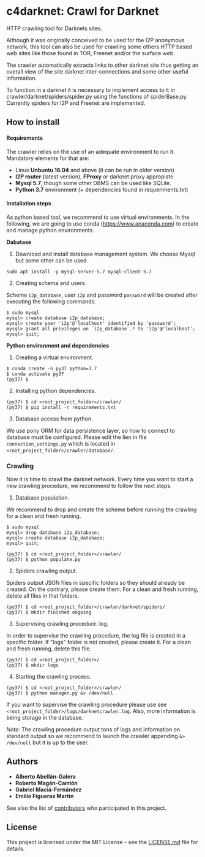 # c4darknet: Crawl for Darknet

HTTP crawling tool for Darknets sites.

Although it was originally conceived to be used for the I2P anonymous network, 
this tool can also be used for crawling some others HTTP based web sites 
like those found in TOR, Freenet and/or the surface web. 

The crawler automatically extracts links to other darknet site thus getting an overall 
view of the site darknet inter-connections and some other useful information.

To function in a darknet it is necessary to implement access to it in 
crawler/darknet/spiders/spider.py using the functions of spiderBase.py.
Currently spiders for I2P and Freenet are implemented.

## How to install

#### Requirements

The crawler relies on the use of an adequate environment to run it. Mandatory elements
for that are:

- Linux **Unbuntu 16.04** and above (it can be run in older version)
- **I2P router** (latest version), **FProxy** or darknet proxy appropiate
- **Mysql 5.7**, though some other DBMS can be used like SQLite.
- **Python 3.7** environment (+ dependencies found in requeriments.txt)

#### Installation steps
As python based tool, we recommend to use virtual environments. In the following, we are going
to use conda (https://www.anaconda.com) to create and manage python environments.

**Dabatase**
1) Download and install database management system. We choose Mysql but some other can be used.

```
sudo apt install -y mysql-server-5.7 mysql-client-5.7
```

2) Creating schema and users.

Scheme ```i2p_database```, user ```i2p``` and password ```password``` will be created after 
executing the following commands.

```
$ sudo mysql
mysql> create database i2p_database;
mysql> create user 'i2p'@'localhost' identified by 'password';
mysql> grant all privileges on `i2p_database`.* to 'i2p'@'localhost';
mysql> quit;
```

**Python environment and dependencies**

1) Creating a virtual environment.
```
$ conda create -n py37 python=3.7
$ conda activate py37
(py37) $
```
2) Installing python dependencies.
```
(py37) $ cd <root_project_folder>/crawler/
(py37) $ pip install -r requirements.txt
```

3) Database access from python.

We use pony ORM for data persistence layer, so how to connect to database must be configured.
Please edit the lien in file ```connection_settings.py``` which is located 
in ```<root_project_folder>/crawler/database/```.

### Crawling
Now it is time to crawl the darknet network. Every time you want to start a new crawling procedure,
we recommend to follow the next steps.

1) Database population.

We recommend to drop and create the scheme before running the crawling for a clean and fresh running.

```
$ sudo mysql
mysql> drop database i2p_database;
mysql> create database i2p_database;
mysql> quit;
```

```
(py37) $ cd <root_project_folder>/crawler/
(py37) $ python populate.py
```

2) Spiders crawling output.

Spiders output JSON files in specific folders so they should already be created. 
On the contrary, please create them. For a clean and fresh running, delete all files in that folders.

```
(py37) $ cd <root_project_folder>/crawler/darknet/spiders/
(py37) $ mkdir finished ongoing
```

3) Supervising crawling procedure: log.

In order to supervise the crawling procedure, the log file is created in a specific folder.
If "logs" folder is not created, please create it. For a clean and fresh running, delete this file.

```
(py37) $ cd <root_project_folder>/
(py37) $ mkdir logs
```

4) Starting the crawling process.


```
(py37) $ cd <root_project_folder>/crawler/
(py37) $ python manager.py &> /dev/null
```

If you want to supervise the crawling procedure please use see 
```<root_project_folder>/logs/darknetcrawler.log```. Also, more information is being storage in
the database.


*Note:* The crawling procedure output tons of logs and information on standard output so we recommend to 
launch the crawler appending ```&> /dev/null``` but it is up to the user.

## Authors

* **Alberto Abellán-Galera**
* **Roberto Magán-Carrión**
* **Gabriel Maciá-Fernández**
* **Emilio Figueras Martín**

See also the list of [contributors](https://github.com/EmilioFigueras/I2P_Crawler/graphs/contributors) who participated in this project.

## License

This project is licensed under the MIT License - see the [LICENSE.md](LICENSE) file for details.
